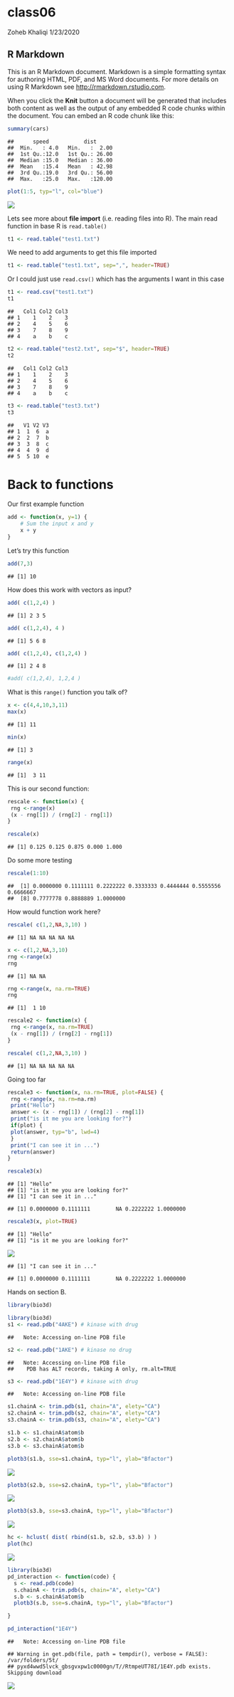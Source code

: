 class06
================
Zoheb Khaliqi
1/23/2020

## R Markdown

This is an R Markdown document. Markdown is a simple formatting syntax
for authoring HTML, PDF, and MS Word documents. For more details on
using R Markdown see <http://rmarkdown.rstudio.com>.

When you click the **Knit** button a document will be generated that
includes both content as well as the output of any embedded R code
chunks within the document. You can embed an R code chunk like this:

``` r
summary(cars)
```

    ##      speed           dist       
    ##  Min.   : 4.0   Min.   :  2.00  
    ##  1st Qu.:12.0   1st Qu.: 26.00  
    ##  Median :15.0   Median : 36.00  
    ##  Mean   :15.4   Mean   : 42.98  
    ##  3rd Qu.:19.0   3rd Qu.: 56.00  
    ##  Max.   :25.0   Max.   :120.00

``` r
plot(1:5, typ="l", col="blue")
```

![](class06_files/figure-gfm/unnamed-chunk-1-1.png)<!-- -->

Lets see more about **file import** (i.e. reading files into R). The
main read function in base R is `read.table()`

``` r
t1 <- read.table("test1.txt")
```

We need to add arguments to get this file imported

``` r
t1 <- read.table("test1.txt", sep=",", header=TRUE)
```

Or I could just use `read.csv()` which has the arguments I want in this
case

``` r
t1 <- read.csv("test1.txt")
t1
```

    ##   Col1 Col2 Col3
    ## 1    1    2    3
    ## 2    4    5    6
    ## 3    7    8    9
    ## 4    a    b    c

``` r
t2 <- read.table("test2.txt", sep="$", header=TRUE)
t2
```

    ##   Col1 Col2 Col3
    ## 1    1    2    3
    ## 2    4    5    6
    ## 3    7    8    9
    ## 4    a    b    c

``` r
t3 <- read.table("test3.txt")
t3
```

    ##   V1 V2 V3
    ## 1  1  6  a
    ## 2  2  7  b
    ## 3  3  8  c
    ## 4  4  9  d
    ## 5  5 10  e

# Back to functions

Our first example function

``` r
add <- function(x, y=1) {
    # Sum the input x and y
    x + y
}
```

Let’s try this function

``` r
add(7,3)
```

    ## [1] 10

How does this work with vectors as input?

``` r
add( c(1,2,4) )
```

    ## [1] 2 3 5

``` r
add( c(1,2,4), 4 )
```

    ## [1] 5 6 8

``` r
add( c(1,2,4), c(1,2,4) )
```

    ## [1] 2 4 8

``` r
#add( c(1,2,4), 1,2,4 )
```

What is this `range()` function you talk of?

``` r
x <- c(4,4,10,3,11)
max(x)
```

    ## [1] 11

``` r
min(x)
```

    ## [1] 3

``` r
range(x)
```

    ## [1]  3 11

This is our second function:

``` r
rescale <- function(x) {
 rng <-range(x)
 (x - rng[1]) / (rng[2] - rng[1])
}
```

``` r
rescale(x)
```

    ## [1] 0.125 0.125 0.875 0.000 1.000

Do some more
    testing

``` r
rescale(1:10)
```

    ##  [1] 0.0000000 0.1111111 0.2222222 0.3333333 0.4444444 0.5555556 0.6666667
    ##  [8] 0.7777778 0.8888889 1.0000000

How would function work here?

``` r
rescale( c(1,2,NA,3,10) )
```

    ## [1] NA NA NA NA NA

``` r
x <- c(1,2,NA,3,10)
rng <-range(x)
rng
```

    ## [1] NA NA

``` r
rng <-range(x, na.rm=TRUE)
rng
```

    ## [1]  1 10

``` r
rescale2 <- function(x) {
 rng <-range(x, na.rm=TRUE)
 (x - rng[1]) / (rng[2] - rng[1])
}
```

``` r
rescale( c(1,2,NA,3,10) )
```

    ## [1] NA NA NA NA NA

Going too far

``` r
rescale3 <- function(x, na.rm=TRUE, plot=FALSE) {
 rng <-range(x, na.rm=na.rm)
 print("Hello")
 answer <- (x - rng[1]) / (rng[2] - rng[1])
 print("is it me you are looking for?")
 if(plot) {
 plot(answer, typ="b", lwd=4)
 }
 print("I can see it in ...")
 return(answer)
}
```

``` r
rescale3(x)
```

    ## [1] "Hello"
    ## [1] "is it me you are looking for?"
    ## [1] "I can see it in ..."

    ## [1] 0.0000000 0.1111111        NA 0.2222222 1.0000000

``` r
rescale3(x, plot=TRUE)
```

    ## [1] "Hello"
    ## [1] "is it me you are looking for?"

![](class06_files/figure-gfm/unnamed-chunk-25-1.png)<!-- -->

    ## [1] "I can see it in ..."

    ## [1] 0.0000000 0.1111111        NA 0.2222222 1.0000000

Hands on section B.

``` r
library(bio3d)
```

``` r
library(bio3d)
s1 <- read.pdb("4AKE") # kinase with drug
```

    ##   Note: Accessing on-line PDB file

``` r
s2 <- read.pdb("1AKE") # kinase no drug
```

    ##   Note: Accessing on-line PDB file
    ##    PDB has ALT records, taking A only, rm.alt=TRUE

``` r
s3 <- read.pdb("1E4Y") # kinase with drug
```

    ##   Note: Accessing on-line PDB file

``` r
s1.chainA <- trim.pdb(s1, chain="A", elety="CA")
s2.chainA <- trim.pdb(s2, chain="A", elety="CA")
s3.chainA <- trim.pdb(s3, chain="A", elety="CA")

s1.b <- s1.chainA$atom$b
s2.b <- s2.chainA$atom$b
s3.b <- s3.chainA$atom$b

plotb3(s1.b, sse=s1.chainA, typ="l", ylab="Bfactor")
```

![](class06_files/figure-gfm/unnamed-chunk-27-1.png)<!-- -->

``` r
plotb3(s2.b, sse=s2.chainA, typ="l", ylab="Bfactor")
```

![](class06_files/figure-gfm/unnamed-chunk-27-2.png)<!-- -->

``` r
plotb3(s3.b, sse=s3.chainA, typ="l", ylab="Bfactor")
```

![](class06_files/figure-gfm/unnamed-chunk-27-3.png)<!-- -->

``` r
hc <- hclust( dist( rbind(s1.b, s2.b, s3.b) ) )
plot(hc)
```

![](class06_files/figure-gfm/unnamed-chunk-28-1.png)<!-- -->

``` r
library(bio3d)
pd_interaction <- function(code) {
  s <- read.pdb(code) 
  s.chainA <- trim.pdb(s, chain="A", elety="CA")
  s.b <- s.chainA$atom$b
  plotb3(s.b, sse=s.chainA, typ="l", ylab="Bfactor")

}
```

``` r
pd_interaction("1E4Y")
```

    ##   Note: Accessing on-line PDB file

    ## Warning in get.pdb(file, path = tempdir(), verbose = FALSE): /var/folders/5t/
    ## pyxd4wwd5lvck_gbsgvxpw1c0000gn/T//RtmpeUT78I/1E4Y.pdb exists. Skipping download

![](class06_files/figure-gfm/unnamed-chunk-30-1.png)<!-- -->
